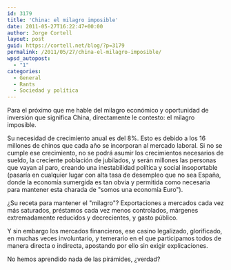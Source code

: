 ```yaml
---
id: 3179
title: 'China: el milagro imposible'
date: 2011-05-27T16:22:47+00:00
author: Jorge Cortell
layout: post
guid: https://cortell.net/blog/?p=3179
permalink: /2011/05/27/china-el-milagro-imposible/
wpsd_autopost:
  - "1"
categories:
  - General
  - Rants
  - Sociedad y polí­tica
---
```

Para el próximo que me hable del milagro económico y oportunidad de inversión que significa China, directamente le contesto: el milagro imposible.

Su necesidad de crecimiento anual es del 8%. Esto es debido a los 16 millones de chinos que cada año se incorporan al mercado laboral. Si no se cumple ese crecimiento, no se podrá asumir los crecimientos necesarios de sueldo, la creciente población de jubilados, y serán millones las personas que vayan al paro, creando una inestabilidad política y social insoportable (pasaría en cualquier lugar con alta tasa de desempleo que no sea España, donde la economía sumergida es tan obvia y permitida como necesaria para mantener esta charada de "somos una economía Euro").

¿Su receta para mantener el "milagro"? Exportaciones a mercados cada vez más saturados, préstamos cada vez menos controlados, márgenes extremadamente reducidos y decrecientes, y gasto público.

Y sin embargo los mercados financieros, ese casino legalizado, glorificado, en muchas veces involuntario, y temerario en el que participamos todos de manera directa o indirecta, apostando por ello sin exigir explicaciones.

No hemos aprendido nada de las pirámides, ¿verdad?